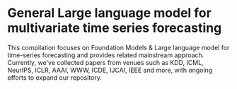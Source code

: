 # General Large language model for multivariate time series forecasting
This compilation focuses on Foundation Models &amp; Large language model for time-series forecasting and provides related mainstream approach. Currently, we've collected papers from venues such as KDD, ICML, NeurIPS, ICLR, AAAI, WWW, ICDE, IJCAI, IEEE and more, with ongoing efforts to expand our repository.
